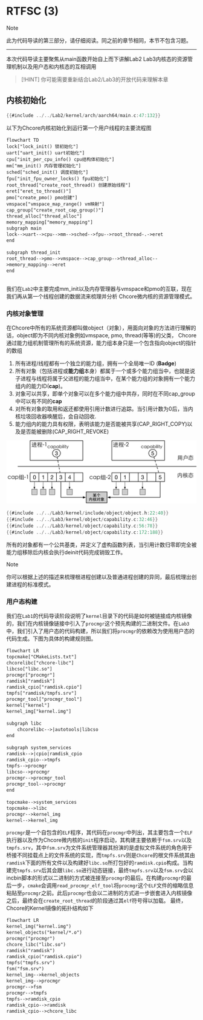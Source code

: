 # RTFSC (3)

> [!NOTE]
> 此为代码导读的第三部分，请仔细阅读。同之前的章节相同，本节不包含习题。

---

本次代码导读主要聚焦从main函数开始自上而下讲解Lab2 Lab3内核态的资源管理机制以及用户态和内核态的互相调用

> [!HINT]
> 你可能需要重新结合Lab2/Lab3的开放代码来理解本章

## 内核初始化

```c
{{#include ../../Lab2/kernel/arch/aarch64/main.c:47:132}}
```

以下为Chcore内核初始化到运行第一个用户线程的主要流程图

```mermaid
flowchart TD
lock["lock_init() 锁初始化"]
uart["uart_init() uart初始化"]
cpu["init_per_cpu_info() cpu结构体初始化"]
mm["mm_init() 内存管理初始化"]
sched["sched_init() 调度初始化"]
fpu["init_fpu_owner_locks() fpu初始化"]
root_thread["create_root_thread() 创建原始线程"]
eret["eret_to_thread()"]
pmo["create_pmo() pmo创建"]
vmspace["vmspace_map_range() vm映射"]
cap_group["create_root_cap_group()"]
thread_alloc["thread_alloc"]
memory_mapping["memory_mapping"]
subgraph main
lock-->uart-->cpu-->mm-->sched-->fpu-->root_thread-.->eret
end

subgraph thread_init
root_thread-->pmo-->vmspace-->cap_group-->thread_alloc-->memory_mapping-->eret
end


```

我们在`Lab2`中主要完成mm_init以及内存管理器与vmspace和pmo的互联，现在我们再从第一个线程创建的数据流来梳理并分析
Chcore微内核的资源管理模式。

### 内核对象管理

在Chcore中所有的系统资源都叫做object（对象），用面向对象的方法进行理解的话，object即为不同内核对象例如vmspace, pmo, thread(等等)的父类，
Chcore通过能力组机制管理所有的系统资源，能力组本身只是一个包含指向object的指针的数组

1. 所有进程/线程都有一个独立的能力组，拥有一个全局唯一ID (**Badge**)
2. 所有对象（包括进程或**能力组**本身）都属于一个或多个能力组当中，也就是说子进程与线程将属于父进程的能力组当中，在某个能力组的对象拥有一个能力组内的能力ID(**cap**)。
3. 对象可以共享，即单个对象可以在多个能力组中共存，同时在不同cap_group中可以有不同的**cap**
4. 对所有对象的取用和返还都使用引用计数进行追踪。当引用计数为0后，当内核垃圾回收器唤醒后，会自动回收.
5. 能力组内的能力具有权限，表明该能力是否能被共享(CAP_RIGHT_COPY)以及是否能被删除(CAP_RIGHT_REVOKE)

![Capability](assets/capability.jpg)

```c
{{#include ../../Lab3/kernel/include/object/object.h:22:40}}
{{#include ../../Lab3/kernel/object/capability.c:32:46}}
{{#include ../../Lab3/kernel/object/capability.c:56:78}}
{{#include ../../Lab3/kernel/object/capability.c:172:188}}

```

所有的对象都有一个公共基类，并定义了虚构函数列表，当引用计数归零即完全被能力组移除后内核会执行deinit代码完成销毁工作。

> [!NOTE]
> 你可以根据上述的描述来梳理根进程创建以及普通进程创建的异同，最后梳理出创建进程的标准模式。


### 用户态构建

我们在`Lab1`的代码导读阶段说明了`kernel`目录下的代码是如何被链接成内核镜像的，我们在内核镜像链接中引入了`procmgr`这个预先构建的二进制文件。在`Lab3`中，我们引入了用户态的代码构建，所以我们将`procmgr`的依赖改为使用用户态的代码生成。下图为具体的构建规则图。

```mermaid
flowchart LR
topcmake["CMakeLists.txt"]
chcorelibc["chcore-libc"]
libcso["libc.so"]
procmgr["procmgr"]
ramdisk["ramdisk"]
ramdisk_cpio["ramdisk.cpio"]
tmpfs["ramdisk/tmpfs.srv"]
procmgr_tool["procmgr_tool"]
kernel["kernel"]
kernel_img["kernel.img"]

subgraph libc
    chcorelibc-->|autotools|libcso
end

subgraph system_services
ramdisk-->|cpio|ramdisk_cpio
ramdisk_cpio-->tmpfs
tmpfs-->procmgr
libcso-->procmgr
procmgr-->procmgr_tool
procmgr_tool-->procmgr
end

topcmake-->system_services
topcmake-->libc
procmgr-->kernel_img
kernel-->kernel_img

```

`procmgr`是一个自包含的`ELF`程序，其代码在`procmgr`中列出，其主要包含一个`ELF`执行器以及作为Chcore微内核的`init`程序启动，其构建主要依赖于`fsm.srv`以及`tmpfs.srv`，其中`fsm.srv`为文件系统管理器其扮演的是虚拟文件系统的角色用于桥接不同挂载点上的文件系统的实现，而`tmpfs.srv`则是`Chcore`的根文件系统其由`ramdisk`下面的所有文件以及构建好`libc.so`所打包好的`ramdisk.cpio`构成。当构建完`tmpfs.srv`后其会跟`libc.so`进行动态链接，最终`tmpfs.srv`以及`fsm.srv`会以incbin脚本的形式以二进制的方式被连接至`procmgr`的最后。在构建`procmgr`的最后一步，`cmake`会调用`read_procmgr_elf_tool`将`procmgr`这个`ELF`文件的缩略信息粘贴至`procmgr`之前。此后`procmgr`也会以二进制的方式进一步嵌套进入内核镜像之后，最终会在`create_root_thread`的阶段通过其`elf`符号得以加载。 最终，Chcore的Kernel镜像的拓扑结构如下

```mermaid
flowchart LR
kernel_img("kernel.img")
kernel_objects("kernel/*.o")
procmgr("procmgr")
chcore_libc("libc.so")
ramdisk("ramdisk")
ramdisk_cpio("ramdisk.cpio")
tmpfs("tmpfs.srv")
fsm("fsm.srv")
kernel_img-->kernel_objects
kernel_img-->procmgr
procmgr-->fsm
procmgr-->tmpfs
tmpfs-->ramdisk_cpio
ramdisk_cpio-->ramdisk
ramdisk_cpio-->chcore_libc
```
